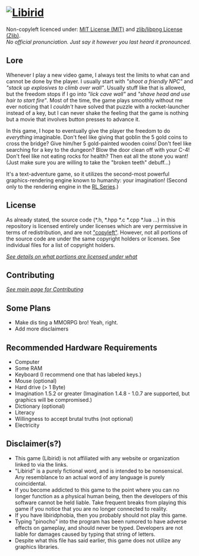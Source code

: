 [![Libirid](http://naftoreiclag.github.io/libirid_raster.png "Libirid")](https://github.com/Naftoreiclag/Libirid)
===
Non-copyleft licenced under: 
[MIT License (MIT)](http://opensource.org/licenses/mit-license.html) and 
[zlib/libpng License (Zlib)](http://opensource.org/licenses/zlib-license.html).  
*No official pronunciation. Just say it however you last heard it pronounced.*

Lore
---
Whenever I play a new video game, I always test the limits to what can and cannot be done by the player. I usually start with *"shoot a friendly NPC"* and *"stack up explosives to climb over wall"*. Usually stuff like that is allowed, but the freedom stops if I go into *"lick cave wall"* and *"shave head and use hair to start fire"*. Most of the time, the game plays smoothly without me ever noticing that I *couldn't* have solved that puzzle with a rocket-launcher instead of a key, but I can never shake the feeling that the game is nothing but a movie that involves button presses to advance it.

In this game, I hope to eventually give the player the freedom to do *everything* imaginable. Don't feel like giving that goblin the 5 gold coins to cross the bridge? Give him/her 5 gold-painted wooden coins! Don't feel like searching for a key to the dungeon? Blow the door clean off with your C-4! Don't feel like not eating rocks for health? Then eat all the stone you want! (Just make sure you are willing to take the "broken teeth" debuff...)

It's a text-adventure game, so it utilizes the second-most powerful graphics-rendering engine known to humanity: your imagination! (Second only to the rendering engine in the [RL Series](http://uncyclopedia.wikia.com/wiki/Real_Life).)

License
---
As already stated, the source code (*.h, *.hpp *.c *.cpp *.lua ...) in this repository is licensed entirely under licenses which are very permissive in terms of redistribution, and are not ["copyleft"](http://www.gnu.org/copyleft/index.html). However, not all portions of the source code are under the same copyright holders or licenses. See individual files for a list of copyright holders.

[*See details on what portions are licensed under what*](documents/list-of-licenses.txt)

Contributing
---
[*See main page for Contributing*](documents/contribute.md)

Some Plans
---
* Make dis ting a MMORPG bro! Yeah, right.
* Add more disclaimers

Recommended Hardware Requirements
---
* Computer
* Some RAM
* Keyboard (I recommend one that has labeled keys.)
* Mouse (optional)
* Hard drive (> 1 Byte)
* Imagination 1.5.2 or greater (Imagination 1.4.8 - 1.0.7 are supported, but graphics will be compromised.)
* Dictionary (optional)
* Literacy
* Willingness to accept brutal truths (not optional)
* Electricity

Disclaimer(s?)
---
* This game (Libirid) is not affiliated with any website or organization linked to via the links.
* "Libirid" is a purely fictional word, and is intended to be nonsensical. Any resemblance to an actual word of any language is purely coincidental.
* If you become addicted to this game to the point where you can no longer function as a physical human being, then the developers of this software cannot be held liable. Take frequent breaks from playing this game if you notice that you are no longer connected to reality.
* If you have libiridphobia, then you probably should not play this game.
* Typing "pinocho" into the program has been rumored to have adverse effects on gameplay, and should never be typed. Developers are not liable for damages caused by typing that string of letters.
* Despite what this file has said earlier, this game does not utilize any graphics libraries.
